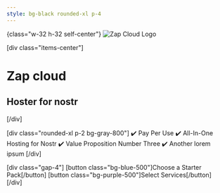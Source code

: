 ```yaml
---
style: bg-black rounded-xl p-4
---
```


{class="w-32 h-32 self-center"}
![Zap Cloud Logo](https://cdn.satellite.earth/67c932c936acc69b59fc0a0293a74917eefd44c8e3dced53d11baa1a78f48c16.png)

[div class="items-center"]
# Zap cloud
## Hoster for nostr
[/div]

[div class="rounded-xl p-2 bg-gray-800"]
✔️ Pay Per Use
✔️ All-In-One Hosting for Nostr
✔️ Value Proposition Number Three
✔️ Another lorem ipsum
[/div]

[div class="gap-4"]
  [button class="bg-blue-500"]Choose a Starter Pack[/button]
  [button class="bg-purple-500"]Select Services[/button]
[/div] 